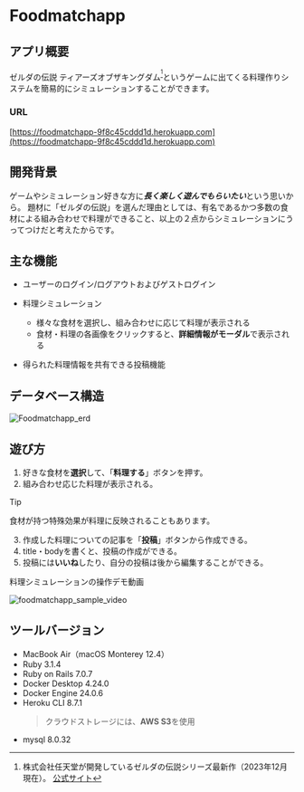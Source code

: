 # Foodmatchapp

## アプリ概要

ゼルダの伝説 ティアーズオブザキングダム<sup>[^1]</sup>というゲームに出てくる料理作りシステムを簡易的にシミュレーションすることができます。

### URL
[https://foodmatchapp-9f8c45cddd1d.herokuapp.com](https://foodmatchapp-9f8c45cddd1d.herokuapp.com)

## 開発背景

ゲームやシミュレーション好きな方に***長く楽しく遊んでもらいたい***という思いから。
題材に「ゼルダの伝説」を選んだ理由としては、有名であるかつ多数の食材による組み合わせで料理ができること、以上の２点からシミュレーションにうってつけだと考えたからです。

## 主な機能

- ユーザーのログイン/ログアウトおよびゲストログイン

- 料理シミュレーション
  - 様々な食材を選択し、組み合わせに応じて料理が表示される
  - 食材・料理の各画像をクリックすると、**詳細情報がモーダル**で表示される

- 得られた料理情報を共有できる投稿機能

## データベース構造

![Foodmatchapp_erd](https://github.com/Takeru-doroid/foodmatchapp/assets/108878703/c81bef6b-6ff5-4b09-951a-a927bb64ce9c)

## 遊び方

1. 好きな食材を**選択**して、「**料理する**」ボタンを押す。
2. 組み合わせ応じた料理が表示される。
> [!TIP]
> 食材が持つ特殊効果が料理に反映されることもあります。
3. 作成した料理についての記事を「**投稿**」ボタンから作成できる。
4. title・bodyを書くと、投稿の作成ができる。
5. 投稿には**いいね**したり、自分の投稿は後から編集することができる。

料理シミュレーションの操作デモ動画

![foodmatchapp_sample_video](https://github.com/Takeru-doroid/foodmatchapp/assets/108878703/a8e755d9-2b5b-4731-a595-4f43e00e8ade)

## ツールバージョン

+ MacBook Air（macOS Monterey 12.4）
+ Ruby 3.1.4
+ Ruby on Rails 7.0.7
+ Docker Desktop 4.24.0
+ Docker Engine 24.0.6
+ Heroku CLI 8.7.1
  > クラウドストレージには、**AWS S3**を使用
+ mysql 8.0.32

[^1]: 株式会社任天堂が開発しているゼルダの伝説シリーズ最新作（2023年12月現在）。 [公式サイト](https://www.nintendo.co.jp/zelda/totk/index.html)
